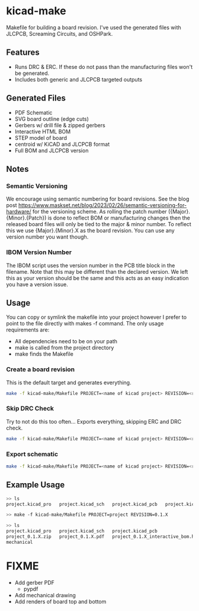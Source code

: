 # kicad-make

Makefile for building a board revision. I've used the generated files with JLCPCB, Screaming Circuits, and OSHPark.

## Features
+ Runs DRC & ERC. If these do not pass than the manufacturing files won't be generated.
+ Includes both generic and JLCPCB targeted outputs

## Generated Files
+ PDF Schematic
+ SVG board outline (edge cuts)
+ Gerbers w/ drill file & zipped gerbers
+ Interactive HTML BOM
+ STEP model of board
+ centroid w/ KiCAD and JLCPCB format
+ Full BOM and JLCPCB version

## Notes
### Semantic Versioning
We encourage using semantic numbering for board revisions. See the blog post <https://www.maskset.net/blog/2023/02/26/semantic-versioning-for-hardware/> for the versioning scheme.
As rolling the patch number ({Major}.{Minor}.{Patch}) is done to reflect BOM or manufacturing changes then the released board files will only be tied to the major & minor number. To reflect this we use {Major}.{Minor}.X as the board revision. You can use any version number you want though.

### IBOM Version Number
The IBOM script uses the version number in the PCB title block in the filename. Note that this
may be different than the declared version. We left this as your version should be the same and
this acts as an easy indication you have a version issue.

## Usage

You can copy or symlink the makefile into your project however I prefer to point to the file directly with makes -f command. 
The only usage requirements are:

+ All dependencies need to be on your path
+ make is called from the project directory
+ make finds the Makefile 

### Create a board revision
This is the default target and generates everything.
```bash
make -f kicad-make/Makefile PROJECT=<name of kicad project> REVISION=<revision number>
```

### Skip DRC Check
Try to not do this too often... Exports everything, skipping ERC and DRC check.

```bash
make -f kicad-make/Makefile PROJECT=<name of kicad project> REVISION=<revision number> no-drc
```

### Export schematic
```bash
make -f kicad-make/Makefile PROJECT=<name of kicad project> REVISION=<revision number> schematic
```


## Example Usage
```bash
>> ls
project.kicad_pro   project.kicad_sch   project.kicad_pcb   project.kicad_prl

>> make -f kicad-make/Makefile PROJECT=project REVISION=0.1.X

>> ls
project.kicad_pro   project.kicad_sch   project.kicad_pcb                   project.kicad_prl
project_0.1.X.zip   project_0.1.X.pdf   project_0.1.X_interactive_bom.html  fab
mechanical
```

# FIXME
+ Add gerber PDF
    + pypdf
+ Add mechanical drawing
+ Add renders of board top and bottom
